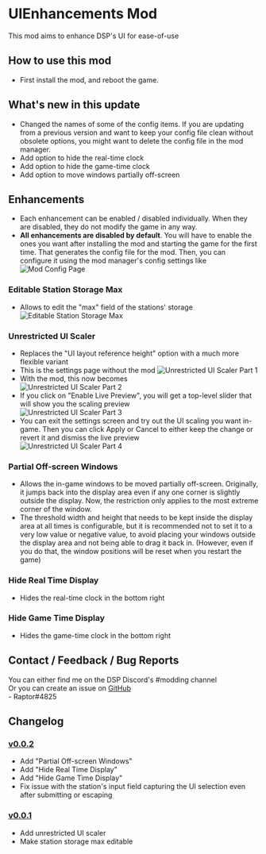 # UIEnhancements Mod
This mod aims to enhance DSP's UI for ease-of-use

## How to use this mod
* First install the mod, and reboot the game.

## What's new in this update
* Changed the names of some of the config items. If you are updating from a previous version and want to keep your config file clean without obsolete options, you might want to delete the config file in the mod manager.  
* Add option to hide the real-time clock
* Add option to hide the game-time clock
* Add option to move windows partially off-screen

## Enhancements

* Each enhancement can be enabled / disabled individually. When they are disabled, they do not modify the game in any way.  
* **All enhancements are disabled by default**. You will have to enable the ones you want after installing the mod and starting the game for the first time. That generates the config file for the mod. Then, you can configure it using the mod manager's config settings like  
![Mod Config Page](https://github.com/Velociraptor115/DSPMods/blob/main/UIEnhancements/Docs/BepInConfig.png?raw=true)  

### Editable Station Storage Max

* Allows to edit the "max" field of the stations' storage  
![Editable Station Storage Max](https://github.com/Velociraptor115/DSPMods/blob/main/UIEnhancements/Docs/EditableStationStorageMax.png?raw=true)  

### Unrestricted UI Scaler

* Replaces the "UI layout reference height" option with a much more flexible variant  
* This is the settings page without the mod
![Unrestricted UI Scaler Part 1](https://github.com/Velociraptor115/DSPMods/blob/main/UIEnhancements/Docs/UnrestrictedUIScaler_P1.png?raw=true)  
* With the mod, this now becomes  
![Unrestricted UI Scaler Part 2](https://github.com/Velociraptor115/DSPMods/blob/main/UIEnhancements/Docs/UnrestrictedUIScaler_P2.png?raw=true)  
* If you click on "Enable Live Preview", you will get a top-level slider that will show you the scaling preview  
![Unrestricted UI Scaler Part 3](https://github.com/Velociraptor115/DSPMods/blob/main/UIEnhancements/Docs/UnrestrictedUIScaler_P3.png?raw=true)  
* You can exit the settings screen and try out the UI scaling you want in-game. Then you can click Apply or Cancel to either keep the change or revert it and dismiss the live preview   
![Unrestricted UI Scaler Part 4](https://github.com/Velociraptor115/DSPMods/blob/main/UIEnhancements/Docs/UnrestrictedUIScaler_P4.png?raw=true)  

### Partial Off-screen Windows

* Allows the in-game windows to be moved partially off-screen. Originally, it jumps back into the display area even if any one corner is slightly outside the display. Now, the restriction only applies to the most extreme corner of the window.  
* The threshold width and height that needs to be kept inside the display area at all times is configurable, but it is recommended not to set it to a very low value or negative value, to avoid placing your windows outside the display area and not being able to drag it back in. (However, even if you do that, the window positions will be reset when you restart the game)  

### Hide Real Time Display

* Hides the real-time clock in the bottom right

### Hide Game Time Display

* Hides the game-time clock in the bottom right

## Contact / Feedback / Bug Reports
You can either find me on the DSP Discord's #modding channel  
Or you can create an issue on [GitHub](https://github.com/Velociraptor115/DSPMods)  
\- Raptor#4825

## Changelog

### [v0.0.2](https://dsp.thunderstore.io/package/Raptor/UIEnhancements/0.0.2/)

* Add "Partial Off-screen Windows"
* Add "Hide Real Time Display"
* Add "Hide Game Time Display"
* Fix issue with the station's input field capturing the UI selection even after submitting or escaping

### [v0.0.1](https://dsp.thunderstore.io/package/Raptor/UIEnhancements/0.0.1/)

* Add unrestricted UI scaler
* Make station storage max editable